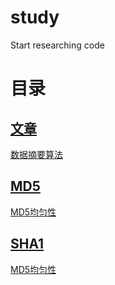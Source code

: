 # study
 Start researching code

# 目录

## [文章](./Articles)
[数据摘要算法](./Articles/数据摘要算法)

## [MD5](./MD5)
[MD5均匀性](./MD5/MD5均匀性)

## [SHA1](./SHA1)
[MD5均匀性](./SHA1/SHA1均匀性)
